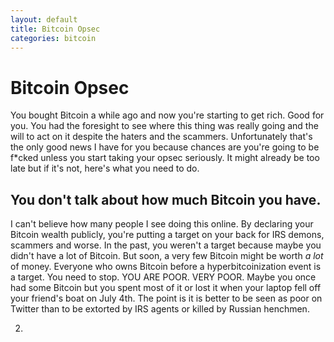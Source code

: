 ```yaml
---
layout: default
title: Bitcoin Opsec
categories: bitcoin
---
```


# Bitcoin Opsec 

You bought Bitcoin a while ago and now you're starting to get rich. Good for you. You had the foresight to see where this thing was
really going and the will to act on it despite the haters and the scammers. Unfortunately that's the only good news I have for you because chances are you're going to be <span>f*cked</span> unless you start taking your opsec seriously. It might already be too late but if it's not, here's what you need to do.


## You don't talk about how much Bitcoin you have. 

I can't believe how many people I see doing this 
online. By declaring your Bitcoin wealth publicly, you're putting a target on your back for IRS demons, scammers and worse. In the past, you weren't a target because maybe you didn't have a lot of Bitcoin. But soon, a very few Bitcoin might be worth *a lot* of money. Everyone who owns Bitcoin before a hyperbitcoinization event is a target. You need to stop. YOU ARE POOR. VERY POOR. Maybe you once had some Bitcoin but you spent most of it or lost it when your laptop fell off your friend's boat on July 4th. The point is it is better to be seen as poor on Twitter than to be extorted by IRS agents or killed by Russian henchmen.

2.
